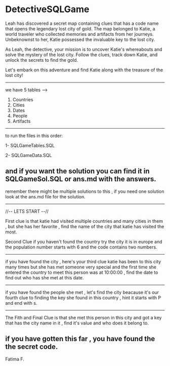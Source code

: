 # DetectiveSQLGame
Leah has discovered a secret map containing clues that  has a code name that opens the legendary lost city of gold. The map belonged to Katie, a world traveler who collected memories and artifacts from her journeys. Unbeknownst to her, Katie possessed the invaluable key to the lost city.

As Leah, the detective, your mission is to uncover Katie's whereabouts and solve the mystery of the lost city. Follow the clues, track down Katie, and unlock the secrets to find the gold.

Let's embark on this adventure and find Katie along with the treasure of the lost city!

-----------
we have 5 tables --> 
1. Countries 
2. Cities 
3. Dates
4. People 
5. Artifacts
-----------
to run the files in this order:

1- SQLGameTables.SQL

2- SQLGameData.SQL

and if you want the solution you can find it in SQLGameSol.SQL or ans.md with the answers.
-----------

remember there might be multiple solutions to this , if you need one solution look at the ans.md file for the solution.

-----------
//-- LETS START --//

First clue is that katie had visited multiple countries and many cities in them , but she has her favorite , find the name of the city that katie has visited the most.

Second Clue if you haven't found the country try the city it is in europe and the population number starts with 6 and the code contains two numbers.

--------
if you have found the city , here's your third clue katie has been to this city many times but she has met someone very special and the first time she entered the country to meet this person was at 10:00:00 , find the date to find out who has she met at this date.

--------

if you have found the people she met , let's find the city beacause it's our fourth clue to finding the key she found in this country , hint it starts with P and end with s.

---------
The Fith and Final Clue is that she met this person in this city and got a key that has the city name in it , find it's value and who does it belong to.

if you have gotten this far , you have found the the secret code.
---------

Fatima F.